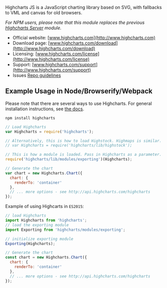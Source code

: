 Highcharts JS is a JavaScript charting library based on SVG, with fallbacks to VML and canvas for old browsers.

_For NPM users, please note that this module replaces the previous [Highcharts Server](https://www.npmjs.com/package/highcharts-server) module._

* Official website:  [www.highcharts.com](http://www.highcharts.com)
* Download page: [www.highcharts.com/download](http://www.highcharts.com/download)
* Licensing: [www.highcharts.com/license](http://www.highcharts.com/license)
* Support: [www.highcharts.com/support](http://www.highcharts.com/support)
* Issues [Repo guidelines](repo-guidelines.md)

## Example Usage in Node/Browserify/Webpack
Please note that there are several ways to use Highcharts. For general installation instructions, see [the docs](http://www.highcharts.com/docs/getting-started/installation).

```
npm install highcharts
```

```js
// Load Highcharts
var Highcharts = require('highcharts');

// Alternatively, this is how to load Highstock. Highmaps is similar.
// var Highcharts = require('highcharts/lib/highstock');

// This is how a module is loaded. Pass in Highcharts as a parameter.
require('highcharts/lib/modules/exporting')(Highcharts);

// Generate the chart
var chart = new Highcharts.Chart({
  chart: {
    renderTo: 'container'
  },
  // ... more options - see http://api.highcharts.com/highcharts
});
```

Example of using Highcarts in `ES2015`:
```js
// load Highcharts
import Highcharts from 'highcharts';
// load the exporting module
import Exporting from 'highcharts/modules/exporting';

// initialize exporting module
Exporting(Highcharts);

// Generate the chart
const chart = new Highcharts.Chart({
  chart: {
    renderTo: 'container'
  },
  // ... more options - see http://api.highcharts.com/highcharts
});
```
